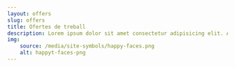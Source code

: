 ```yaml
---
layout: offers
slug: offers
title: Ofertes de treball
description: Lorem ipsum dolor sit amet consectetur adipisicing elit. Amet dolores consectetur voluptate eos cupiditate ea alias, distinctio corporis quis aspernatur consequuntur velit aliquam quae facere, dolorem ab aperiam animi doloribus.
img:
    source: /media/site-symbols/happy-faces.png
    alt: happyt-faces-png
---
```

